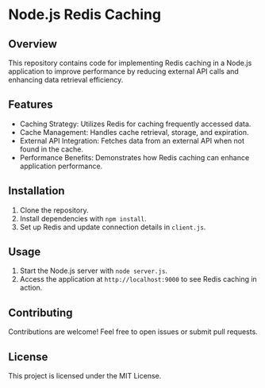 # Node.js Redis Caching

## Overview
This repository contains code for implementing Redis caching in a Node.js application to improve performance by reducing external API calls and enhancing data retrieval efficiency.

## Features
- Caching Strategy: Utilizes Redis for caching frequently accessed data.
- Cache Management: Handles cache retrieval, storage, and expiration.
- External API Integration: Fetches data from an external API when not found in the cache.
- Performance Benefits: Demonstrates how Redis caching can enhance application performance.

## Installation
1. Clone the repository.
2. Install dependencies with `npm install`.
3. Set up Redis and update connection details in `client.js`.

## Usage
1. Start the Node.js server with `node server.js`.
2. Access the application at `http://localhost:9000` to see Redis caching in action.

## Contributing
Contributions are welcome! Feel free to open issues or submit pull requests.

## License
This project is licensed under the MIT License.
